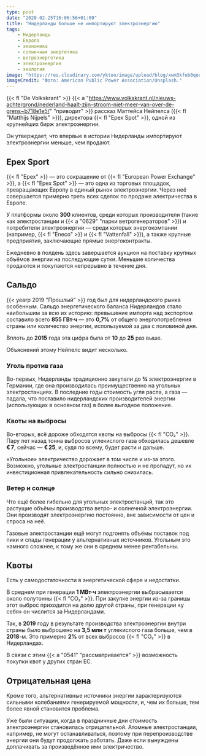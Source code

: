 ```yaml
---
type: post
date: "2020-02-25T16:06:56+01:00"
title: "Нидерланды больше не импортируют электроэнергию"
tags:
    - Нидерланды
    - Европа
    - экономика
    - солнечная энергетика
    - ветроэнергетика
    - электроэнергия
    - экология
image: "https://res.cloudinary.com/yktoo/image/upload/blog/xwm3kfeb0quua4qy4bih.jpg"
imageCredit: "Фото: American Public Power Association/Unsplash."
---
```


{{< fl "De Volkskrant" >}} {{< a "https://www.volkskrant.nl/nieuws-achtergrond/nederland-haalt-zijn-stroom-niet-meer-van-over-de-grens~b718e1e5/" "приводит" >}} рассказ Маттейса Нейпелса ({{< fl "Matthijs Nijpels" >}}), директора {{< fl "Epex Spot" >}}, одной из крупнейших бирж электроэнергии. 

Он утверждает, что впервые в истории Нидерланды импортируют электроэнергии меньше, чем продают.

<!--more-->

## Epex Sport

{{< fl "Epex" >}} —  это сокращение от {{< fl "European Power Exchange" >}}, а {{< fl "Epex Spot" >}} — это одна из торговых площадок, превращающих Европу в единый рынок электроэнергии. Через неё совершается примерно треть всех сделок по продаже электричества в Европе.

У платформы около **300** клиентов, среди которых производители (такие как электростанции и {{< a "0629" "парки ветрогенераторов" >}}) и потребители электроэнергии — среди которых энергокомпании (например, {{< fl "Eneco" >}} и {{< fl "Vattenfall" >}}), а также крупные предприятия, заключающие прямые энергоконтракты.

Ежедневно в полдень здесь завершается аукцион на поставку крупных объёмов энергии на последующие сутки. Меньшие количества продаются и покупаются непрерывно в течение дня.

## Сальдо

{{< yearp 2019 "Прошлый" >}} год был для нидерландского рынка особенным. Сальдо энергетического баланса Нидерландов стало наибольшим за всю их историю: превышение импорта над экспортом составило всего **855 ГВт·ч** — это **0,7%** от общего энергопотребления страны или количество энергии, используемой за два с половиной дня.

Вплоть до **2015** года эта цифра была от **10** до **25** раз выше.

Объяснений этому Нейпелс видит несколько.

### Уголь против газа

Во-первых, Нидерланды традиционно закупали до **¾** электроэнергии в Германии, где она производилась преимущественно на угольных электростанциях. В последние годы стоимость угля расла, а газа — падала, что поставило нидерландских производителей энергии (использующих в основном газ) в более выгодное положение.

### Квоты на выбросы

Во-вторых, всё дороже обходятся квоты на выбросы {{< fl "CO₂" >}}. Пару лет назад тонна выбросов углекислого газа обходилась дешевле **€ 7**, сейчас — **€ 25**, и, судя по всему, будет расти и дальше.

«Угольное» электричество дорожает в том числе и из-за этого. Возможно, угольные электростанции полностью и не пропадут, но их инвестиционная привлекательность сильно снизилась.

### Ветер и солнце

Что ещё более гибельно для угольных электростанций, так это растущие объёмы производства ветро- и солнечной электроэнергии. Они производят электроэнергию постоянно, вне зависимости от цен и спроса на неё.

Газовые электростанции ещё могут подгонять объёмы поставок под пики и спады генерации у альтернативных источников. Угольным это намного сложнее, к тому же они в среднем менее рентабельны.

## Квоты

Есть у самодостаточности в энергетической сфере и недостатки.

В среднем при генерации **1 МВт·ч** электроэнергии выбрасывается около полутонны {{< fl "CO₂" >}}. При закупке энергии из-за границы этот выброс приходится на долю другой страны, при генерации «у себя» он числится за Нидерландами.

Так, в **2019** году в результате производства электроэнергии внутри страны было выброшено на **3,5 млн т** углекислого газа больше, чем в **2018**-м. Это примерно **2%** от всех выбросов {{< fl "CO₂" >}} в Нидерландах.

В связи с этим {{< a "0541" "рассматривается" >}} возможность покупки квот у других стран ЕС.

## Отрицательная цена

Кроме того, альтернативные источники энергии характеризуются сильными колебаниями генерируемой мощности, и, чем их больше, тем более явной становится проблема.

Уже были ситуации, когда в праздничные дни стоимость электроэнергии становилась отрицательной. Атомные электростанции, например, не могут останавливаться, поэтому при перепроизводстве энергии они будут продолжать работать. Даже если вынуждены доплачивать за произведённое ими электричество.